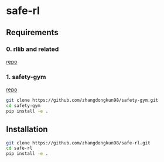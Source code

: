 # safe-rl

## Requirements
### 0. rllib and related

[repo](https://github.com/zhangdongkun98/rl-lib)


### 1. safety-gym

[repo](https://github.com/zhangdongkun98/safety-gym)

```bash
git clone https://github.com/zhangdongkun98/safety-gym.git
cd safety-gym
pip install -e .
```


## Installation

```bash
git clone https://github.com/zhangdongkun98/safe-rl.git
cd safe-rl
pip install -e .
```
